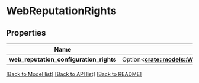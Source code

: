 # WebReputationRights

## Properties

Name | Type | Description | Notes
------------ | ------------- | ------------- | -------------
**web_reputation_configuration_rights** | Option<[**crate::models::WebReputationConfigurationRights**](webReputationConfigurationRights.md)> |  | [optional]

[[Back to Model list]](../README.md#documentation-for-models) [[Back to API list]](../README.md#documentation-for-api-endpoints) [[Back to README]](../README.md)


